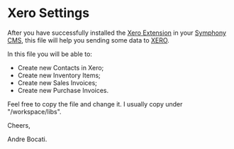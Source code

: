 Xero Settings
============

After you have successfully installed the [Xero Extension](http://symphonyextensions.com/extensions/xero/) in your [Symphony CMS](http://symphony-cms.com), this file will help you sending some data to [XERO](http://www.xero.com).

In this file you will be able to:

- Create new Contacts in Xero;
- Create new Inventory Items;
- Create new Sales Invoices;
- Create new Purchase Invoices.

Feel free to copy the file and change it. I usually copy under "/workspace/libs".

Cheers,

Andre Bocati.
